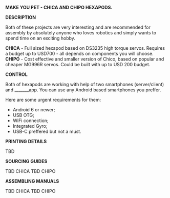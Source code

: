 <strong>MAKE YOU PET - CHICA AND CHIPO HEXAPODS.</strong>

<strong>DESCRIPTION</strong>

Both of these projects are very interesting and are recommended for assembly by absolutely anyone who loves robotics and simply wants to spend time on an exciting hobby. 

<strong>CHICA</strong> - Full sized hexapod based on DS3235 high torque servos. Requires a budget up to USD700 - all depends on components you will choose.
<strong>CHIPO</strong> - Cost effective and smaller version of Chico, based on popular and cheaper MG996R servos. Could be built with up to USD 200 budget.

<strong>CONTROL</strong>

Both of hexapods are working with help of two smartphones (server/client) and _______app.
You can use any Android based smartphones you preffer.

Here are some urgent requirements for them:
 - Android 6 or newer;
 - USB OTG;
 - WiFi connection;
 - Integrated Gyro;
 - USB-С preffered but not a must.

<strong>PRINTING DETAILS</strong>

TBD

<strong>SOURCING GUIDES</strong>

TBD CHICA
TBD CHIPO

<strong>ASSEMBLING MANUALS</strong>

TBD CHICA
TBD CHIPO

